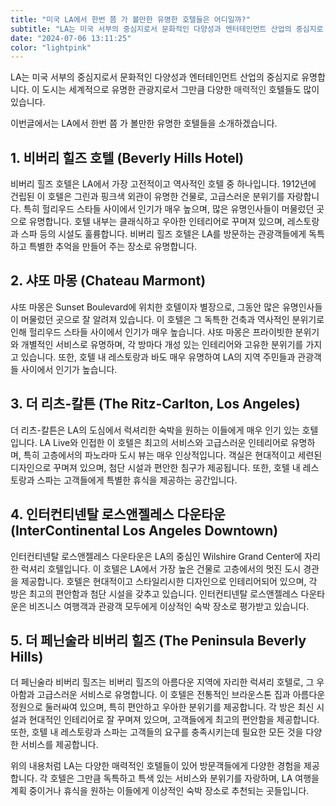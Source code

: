 ```yaml
---
title: "미국 LA에서 한번 쯤 가 볼만한 유명한 호텔들은 어디일까?"
subtitle: "LA는 미국 서부의 중심지로서 문화적인 다양성과 엔터테인먼트 산업의 중심지로 유명합니다. 이 도시는 세계적으로 유명한 관광지로서 그만큼 다양한 매력적인 호텔들도 많이 있습니다. LA에서 한번 쯤 가 볼만한 유명한 호텔들을 소개하는 글입니다."
date: "2024-07-06 13:11:25"
color: "lightpink"
---
```





<p>LA는 미국 서부의 중심지로서 문화적인 다양성과 엔터테인먼트 산업의 중심지로 유명합니다. 이 도시는 세계적으로 유명한 관광지로서 그만큼 다양한 <span style="color: #333333; "><span></span>매력적인 </span>호텔들도 많이 있습니다.</p>
<p></p>
<p>이번글에서는 LA에서 한번 쯤 가 볼만한 유명한 호텔들을 소개하겠습니다.</p>
<p></p>
<h2><b>1. 비버리 힐즈 호텔 (Beverly Hills Hotel)</b></h2>
<p>비버리 힐즈 호텔은 LA에서 가장 고전적이고 역사적인 호텔 중 하나입니다. 1912년에 건립된 이 호텔은 그린과 핑크색 외관이 유명한 건물로, 고급스러운 분위기를 자랑합니다. 특히 헐리우드 스타들 사이에서 인기가 매우 높으며, 많은 유명인사들이 머물렀던 곳으로 유명합니다. 호텔 내부는 클래식하고 우아한 인테리어로 꾸며져 있으며, 레스토랑과 스파 등의 시설도 훌륭합니다. 비버리 힐즈 호텔은 LA를 방문하는 관광객들에게 독특하고 특별한 추억을 만들어 주는 장소로 유명합니다.</p>
<p></p>
<h2><b>2. 샤또 마몽 (Chateau Marmont)</b></h2>
<p>샤또 마몽은 Sunset Boulevard에 위치한 호텔이자 별장으로, 그동안 많은 유명인사들이 머물렀던 곳으로 잘 알려져 있습니다. 이 호텔은 그 독특한 건축과 역사적인 분위기로 인해 헐리우드 스타들 사이에서 인기가 매우 높습니다. 샤또 마몽은 프라이빗한 분위기와 개별적인 서비스로 유명하며, 각 방마다 개성 있는 인테리어와 고유한 분위기를 가지고 있습니다. 또한, 호텔 내 레스토랑과 바도 매우 유명하여 LA의 지역 주민들과 관광객들 사이에서 인기가 높습니다.</p>
<p></p>
<h2><b>3. 더 리츠-칼튼 (The Ritz-Carlton, Los Angeles)</b></h2>
<p>더 리츠-칼튼은 LA의 도심에서 럭셔리한 숙박을 원하는 이들에게 매우 인기 있는 호텔입니다. LA Live와 인접한 이 호텔은 최고의 서비스와 고급스러운 인테리어로 유명하며, 특히 고층에서의 파노라마 도시 뷰는 매우 인상적입니다. 객실은 현대적이고 세련된 디자인으로 꾸며져 있으며, 첨단 시설과 편안한 침구가 제공됩니다. 또한, 호텔 내 레스토랑과 스파는 고객들에게 특별한 휴식을 제공하는 공간입니다.</p>
<p></p>
<h2><b>4. 인터컨티넨탈 로스앤젤레스 다운타운 (InterContinental Los Angeles Downtown)</b></h2>
<p>인터컨티넨탈 로스앤젤레스 다운타운은 LA의 중심인 Wilshire Grand Center에 자리한 럭셔리 호텔입니다. 이 호텔은 LA에서 가장 높은 건물로 고층에서의 멋진 도시 경관을 제공합니다. 호텔은 현대적이고 스타일리시한 디자인으로 인테리어되어 있으며, 각 방은 최고의 편안함과 첨단 시설을 갖추고 있습니다. 인터컨티넨탈 로스앤젤레스 다운타운은 비즈니스 여행객과 관광객 모두에게 이상적인 숙박 장소로 평가받고 있습니다.</p>
<p></p>
<h2><b>5. 더 페닌술라 비버리 힐즈 (The Peninsula Beverly Hills)</b></h2>
<p>더 페닌술라 비버리 힐즈는 비버리 힐즈의 아름다운 지역에 자리한 럭셔리 호텔로, 그 우아함과 고급스러운 서비스로 유명합니다. 이 호텔은 전통적인 브라운스톤 집과 아름다운 정원으로 둘러싸여 있으며, 특히 편안하고 우아한 분위기를 제공합니다. 각 방은 최신 시설과 현대적인 인테리어로 잘 꾸며져 있으며, 고객들에게 최고의 편안함을 제공합니다. 또한, 호텔 내 레스토랑과 스파는 고객들의 요구를 충족시키는데 필요한 모든 것을 다양한 서비스를 제공합니다.</p>
<p></p>
<p></p>
<p>위의 내용처럼 LA는 다양한 매력적인 호텔들이 있어 방문객들에게 다양한 경험을 제공합니다. 각 호텔은 그만큼 독특하고 특색 있는 서비스와 분위기를 자랑하며, LA 여행을 계획 중이거나 휴식을 원하는 이들에게 이상적인 숙박 장소로 추천되는 곳들입니다.</p>
<p></p>